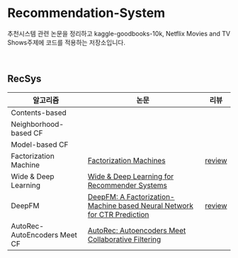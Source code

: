 # Recommendation-System
추천시스템 관련 논문을 정리하고 kaggle-goodbooks-10k, Netflix Movies and TV Shows주제에 코드를 적용하는 저장소입니다.

<br>

## RecSys

|알고리즘|논문|리뷰|
|---|---|---|
|Contents-based||
|Neighborhood-based CF||
|Model-based CF||
|Factorization Machine|[Factorization Machines](https://ieeexplore.ieee.org/document/5694074)|[review](https://github.com/jaeeun49/Recommendation-System/blob/main/%EB%85%BC%EB%AC%B8%20%EB%A6%AC%EB%B7%B0/Factorization%20Machines.pdf)
|Wide & Deep Learning|[Wide & Deep Learning for Recommender Systems](https://dl.acm.org/doi/abs/10.1145/2988450.2988454)|
|DeepFM|[DeepFM: A Factorization-Machine based Neural Network for CTR Prediction](https://arxiv.org/abs/1703.04247)|[review](https://github.com/jaeeun49/Recommendation-System/blob/main/%EB%85%BC%EB%AC%B8%20%EB%A6%AC%EB%B7%B0/DeepFM.pdf)
|AutoRec-AutoEncoders Meet CF|[AutoRec: Autoencoders Meet Collaborative Filtering](https://dl.acm.org/doi/abs/10.1145/2740908.2742726)|
